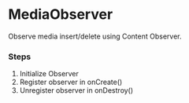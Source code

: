 # MediaObserver
Observe media insert/delete using Content Observer.


### Steps

1.  Initialize Observer
2.  Register observer in onCreate()
3.  Unregister observer in onDestroy()


